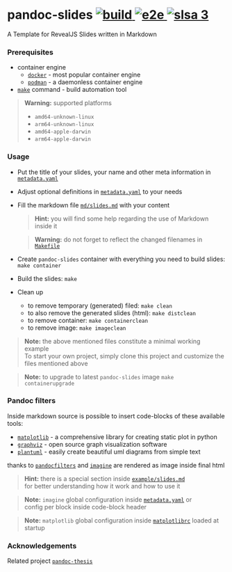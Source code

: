 <h1> pandoc-slides <a href="https://github.com/andros21/pandoc-slides/actions/workflows/build.yml">
    <img src="https://img.shields.io/github/actions/workflow/status/andros21/pandoc-slides/build.yml?branch=master&label=build&logo=github" alt="build">
</a><a href="https://github.com/andros21/pandoc-slides/actions/workflows/e2e.yml">
    <img src="https://img.shields.io/github/actions/workflow/status/andros21/pandoc-slides/e2e.yml?label=e2e&logo=github" alt="e2e">
</a><a href="https://github.com/andros21/pandoc-slides/actions/workflows/e2e.yml">
    <img src="https://slsa.dev/images/gh-badge-level3.svg" alt="slsa 3">
</a>
</h1>

A Template for RevealJS Slides written in Markdown

### Prerequisites

* container engine
    * [`docker`](https://www.docker.com/) - most popular container engine
    * [`podman`](https://podman.io/) - a daemonless container engine
* [`make`](https://www.gnu.org/s/make/manual/make.html) command - build automation tool

> **Warning:** supported platforms
>  * `amd64-unknown-linux`
>  * `arm64-unknown-linux`
>  * `amd64-apple-darwin`
>  * `arm64-apple-darwin`

### Usage

* Put the title of your slides, your name and other meta information in [`metadata.yaml`](metadata.yaml)
* Adjust optional definitions in [`metadata.yaml`](metadata.yaml) to your needs
* Fill the markdown file [`md/slides.md`](md/slides.md) with your content

    > **Hint:** you will find some help regarding the use of Markdown inside it

    > **Warning:** do not forget to reflect the changed filenames in [`Makefile`](Makefile)

* Create `pandoc-slides` container with everything you need to build slides: `make container`
* Build the slides: `make`
* Clean up
    * to remove temporary (generated) filed: `make clean`
    * to also remove the generated slides (html): `make distclean`
    * to remove container: `make containerclean`
    * to remove image: `make imageclean`

> **Note:** the above mentioned files constitute a minimal working example\
> To start your own project, simply clone this project and customize the files mentioned above

> **Note:** to upgrade to latest `pandoc-slides` image `make containerupgrade`

### Pandoc filters

Inside markdown source is possible to insert code-blocks of these available tools:
* [`matplotlib`](https://matplotlib.org/) - a comprehensive library for creating static plot in python
* [`graphviz`](https://graphviz.org/) - open source graph visualization software
* [`plantuml`](https://plantuml.com/) - easily create beautiful uml diagrams from simple text

thanks to [`pandocfilters`](https://github.com/jgm/pandocfilters) and [`imagine`](https://github.com/andros21/imagine) are rendered as image inside final html

> **Hint:** there is a special section inside [`example/slides.md`](example/slides.md)\
> for better understanding how it work and how to use it

> **Note:** `imagine` global configuration inside [`metadata.yaml`](metadata.yaml) or\
> config per block inside code-block header

> **Note:** `matplotlib` global configuration inside [`matplotlibrc`](matplotlibrc) loaded at startup

### Acknowledgements

Related project [`pandoc-thesis`](https://github.com/andros21/pandoc-thesis)
